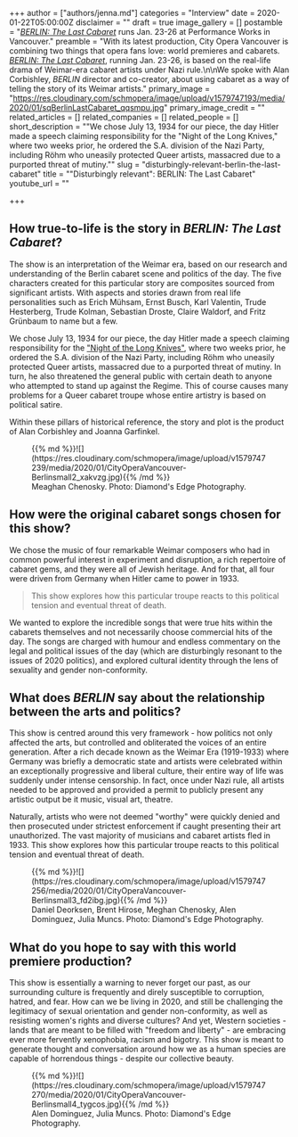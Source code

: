 +++
author = ["authors/jenna.md"]
categories = "Interview"
date = 2020-01-22T05:00:00Z
disclaimer = ""
draft = true
image_gallery = []
postamble = "[_BERLIN: The Last Cabaret_](https://cityoperavancouver.com/) runs Jan. 23-26 at Performance Works in Vancouver."
preamble = "With its latest production, City Opera Vancouver is combining two things that opera fans love: world premieres and cabarets. [_BERLIN: The Last Cabaret_](https://cityoperavancouver.com/), running Jan. 23-26, is based on the real-life drama of Weimar-era cabaret artists under Nazi rule.\n\nWe spoke with Alan Corbishley, _BERLIN_ director and co-creator, about using cabaret as a way of telling the story of its Weimar artists."
primary_image = "https://res.cloudinary.com/schmopera/image/upload/v1579747193/media/2020/01/sqBerlinLastCabaret_qqsmpu.jpg"
primary_image_credit = ""
related_articles = []
related_companies = []
related_people = []
short_description = "\"We chose July 13, 1934 for our piece, the day Hitler made a speech claiming responsibility for the \"Night of the Long Knives,\" where two weeks prior, he ordered the S.A. division of the Nazi Party, including Röhm who uneasily protected Queer artists, massacred due to a purported threat of mutiny.\""
slug = "disturbingly-relevant-berlin-the-last-cabaret"
title = "\"Disturbingly relevant\": BERLIN: The Last Cabaret"
youtube_url = ""

+++
## How true-to-life is the story in _BERLIN: The Last Cabaret_?

The show is an interpretation of the Weimar era, based on our research and understanding of the Berlin cabaret scene and politics of the day.  The five characters created for this particular story are composites sourced from significant artists. With aspects and stories drawn from real life personalities such as Erich Mühsam, Ernst Busch, Karl Valentin, Trude Hesterberg, Trude Kolman, Sebastian Droste, Claire Waldorf, and Fritz Grünbaum to name but a few.

We chose July 13, 1934 for our piece, the day Hitler made a speech claiming responsibility for the ["Night of the Long Knives"](https://en.wikipedia.org/wiki/Night_of_the_Long_Knives), where two weeks prior, he ordered the S.A. division of the Nazi Party, including Röhm who uneasily protected Queer artists, massacred due to a purported threat of mutiny. In turn, he also threatened the general public with certain death to anyone who attempted to stand up against the Regime. This of course causes many problems for a Queer cabaret troupe whose entire artistry is based on political satire.

Within these pillars of historical reference, the story and plot is the product of Alan Corbishley and Joanna Garfinkel.

<figure data-type="image">{{% md %}}![](https://res.cloudinary.com/schmopera/image/upload/v1579747239/media/2020/01/CityOperaVancouver-Berlinsmall2_xakvzg.jpg){{% /md %}}

<figcaption>Meaghan Chenosky. Photo: Diamond's Edge Photography.</figcaption>

</figure>

## How were the original cabaret songs chosen for this show?

We chose the music of four remarkable Weimar composers who had in common powerful interest in experiment and disruption, a rich repertoire of cabaret gems, and they were all of Jewish heritage.  And for that, all four were driven from Germany when Hitler came to power in 1933.  

> This show explores how this particular troupe reacts to this political tension and eventual threat of death.

We wanted to explore the incredible songs that were true hits within the cabarets themselves and not necessarily choose commercial hits of the day. The songs are charged with humour and endless commentary on the legal and political issues of the day (which are disturbingly resonant to the issues of 2020 politics), and explored cultural identity through the lens of sexuality and gender non-conformity.

## What does _BERLIN_ say about the relationship between the arts and politics?

This show is centred around this very framework - how politics not only affected the arts, but controlled and obliterated the voices of an entire generation.  After a rich decade known as the Weimar Era (1919-1933) where Germany was briefly a democratic state and artists were celebrated within an exceptionally progressive and liberal culture, their entire way of life was suddenly under intense censorship. In fact, once under Nazi rule, all artists needed to be approved and provided a permit to publicly present any artistic output be it music, visual art, theatre. 

Naturally, artists who were not deemed "worthy" were quickly denied and then prosecuted under strictest enforcement if caught presenting their art unauthorized. The vast majority of musicians and cabaret artists fled in 1933. This show explores how this particular troupe reacts to this political tension and eventual threat of death.

<figure data-type="image">{{% md %}}![](https://res.cloudinary.com/schmopera/image/upload/v1579747256/media/2020/01/CityOperaVancouver-Berlinsmall3_fd2ibg.jpg){{% /md %}}

<figcaption>Daniel Deorksen, Brent Hirose, Meghan Chenosky, Alen Dominguez, Julia Muncs. Photo: Diamond's Edge Photography.</figcaption>

</figure>

## What do you hope to say with this world premiere production?

This show is essentially a warning to never forget our past, as our surrounding culture is frequently and direly susceptible to corruption, hatred, and fear. How can we be living in 2020, and still be challenging the legitimacy of sexual orientation and gender non-conformity, as well as resisting women's rights and diverse cultures? And yet, Western societies - lands that are meant to be filled with "freedom and liberty" - are embracing ever more fervently xenophobia, racism and bigotry. This show is meant to generate thought and conversation around how we as a human species are capable of horrendous things - despite our collective beauty.

<figure data-type="image">{{% md %}}![](https://res.cloudinary.com/schmopera/image/upload/v1579747270/media/2020/01/CityOperaVancouver-Berlinsmall4_tygcos.jpg){{% /md %}}

<figcaption>Alen Dominguez, Julia Muncs. Photo: Diamond's Edge Photography.</figcaption>

</figure>